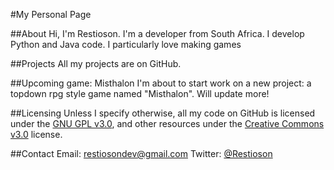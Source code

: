 #My Personal Page

##About
Hi, I'm Restioson. I'm a developer from South Africa. I develop Python and Java code. I particularly love making games

##Projects
All my projects are on GitHub.

##Upcoming game: Misthalon
I'm about to start work on a new project: a topdown rpg style game named "Misthalon". Will update more!


##Licensing
Unless I specify otherwise, all my code on GitHub is licensed under the [GNU GPL v3.0](https://www.tldrlegal.com/l/gpl-3.0#summary), and other resources under the [Creative Commons v3.0](https://tldrlegal.com/license/creative-commons-attribution-(cc)#summary) license.

##Contact
Email: [restiosondev@gmail.com](restiosondev@gmail.com)
Twitter: [@Restioson](twitter.com/Restioson)
